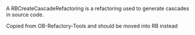 A RBCreateCascadeRefactoring is a refactoring used to generate cascades in source code.Copied from OB-Refactory-Tools and should be moved into RB instead